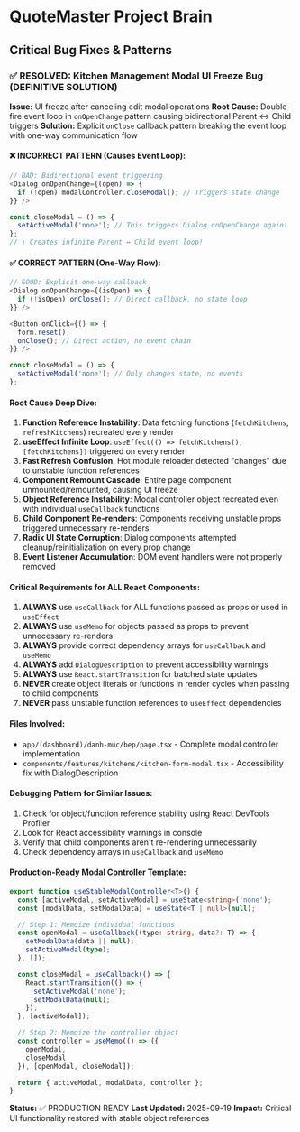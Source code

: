 # QuoteMaster Project Brain

## Critical Bug Fixes & Patterns

### ✅ RESOLVED: Kitchen Management Modal UI Freeze Bug (DEFINITIVE SOLUTION)

**Issue:** UI freeze after canceling edit modal operations
**Root Cause:** Double-fire event loop in `onOpenChange` pattern causing bidirectional Parent ↔ Child triggers
**Solution:** Explicit `onClose` callback pattern breaking the event loop with one-way communication flow

#### ❌ INCORRECT PATTERN (Causes Event Loop):
```typescript
// BAD: Bidirectional event triggering
<Dialog onOpenChange={(open) => {
  if (!open) modalController.closeModal(); // Triggers state change
}} />

const closeModal = () => {
  setActiveModal('none'); // This triggers Dialog onOpenChange again!
};
// ↑ Creates infinite Parent ↔ Child event loop!
```

#### ✅ CORRECT PATTERN (One-Way Flow):
```typescript
// GOOD: Explicit one-way callback
<Dialog onOpenChange={(isOpen) => {
  if (!isOpen) onClose(); // Direct callback, no state loop
}} />

<Button onClick={() => {
  form.reset();
  onClose(); // Direct action, no event chain
}} />

const closeModal = () => {
  setActiveModal('none'); // Only changes state, no events
};
```

#### Root Cause Deep Dive:
1. **Function Reference Instability**: Data fetching functions (`fetchKitchens`, `refreshKitchens`) recreated every render
2. **useEffect Infinite Loop**: `useEffect(() => fetchKitchens(), [fetchKitchens])` triggered on every render
3. **Fast Refresh Confusion**: Hot module reloader detected "changes" due to unstable function references
4. **Component Remount Cascade**: Entire page component unmounted/remounted, causing UI freeze
5. **Object Reference Instability**: Modal controller object recreated even with individual `useCallback` functions
6. **Child Component Re-renders**: Components receiving unstable props triggered unnecessary re-renders
7. **Radix UI State Corruption**: Dialog components attempted cleanup/reinitialization on every prop change
8. **Event Listener Accumulation**: DOM event handlers were not properly removed

#### Critical Requirements for ALL React Components:
1. **ALWAYS** use `useCallback` for ALL functions passed as props or used in `useEffect`
2. **ALWAYS** use `useMemo` for objects passed as props to prevent unnecessary re-renders
3. **ALWAYS** provide correct dependency arrays for `useCallback` and `useMemo`
4. **ALWAYS** add `DialogDescription` to prevent accessibility warnings
5. **ALWAYS** use `React.startTransition` for batched state updates
6. **NEVER** create object literals or functions in render cycles when passing to child components
7. **NEVER** pass unstable function references to `useEffect` dependencies

#### Files Involved:
- `app/(dashboard)/danh-muc/bep/page.tsx` - Complete modal controller implementation
- `components/features/kitchens/kitchen-form-modal.tsx` - Accessibility fix with DialogDescription

#### Debugging Pattern for Similar Issues:
1. Check for object/function reference stability using React DevTools Profiler
2. Look for React accessibility warnings in console
3. Verify that child components aren't re-rendering unnecessarily
4. Check dependency arrays in `useCallback` and `useMemo`

#### Production-Ready Modal Controller Template:
```typescript
export function useStableModalController<T>() {
  const [activeModal, setActiveModal] = useState<string>('none');
  const [modalData, setModalData] = useState<T | null>(null);

  // Step 1: Memoize individual functions
  const openModal = useCallback((type: string, data?: T) => {
    setModalData(data || null);
    setActiveModal(type);
  }, []);

  const closeModal = useCallback(() => {
    React.startTransition(() => {
      setActiveModal('none');
      setModalData(null);
    });
  }, [activeModal]);

  // Step 2: Memoize the controller object
  const controller = useMemo(() => ({
    openModal,
    closeModal
  }), [openModal, closeModal]);

  return { activeModal, modalData, controller };
}
```

**Status:** ✅ PRODUCTION READY
**Last Updated:** 2025-09-19
**Impact:** Critical UI functionality restored with stable object references